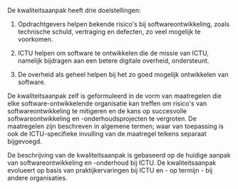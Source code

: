 De kwaliteitsaanpak heeft drie doelstellingen:

1. Opdrachtgevers helpen bekende risico's bij softwareontwikkeling, zoals technische schuld, vertraging en defecten, zo veel mogelijk te voorkomen.

2. ICTU helpen om software te ontwikkelen die de missie van ICTU, namelijk bijdragen aan een betere digitale overheid, ondersteunt.

3. De overheid als geheel helpen bij het zo goed mogelijk ontwikkelen van software.

De kwaliteitsaanpak zelf is geformuleerd in de vorm van maatregelen die elke software-ontwikkelende organisatie kan treffen om risico's van softwareontwikkeling te mitigeren en de kans op succesvolle softwareontwikkeling en -onderhoudsprojecten te vergroten. De maatregelen zijn beschreven in algemene termen; waar van toepassing is ook de ICTU-specifieke invulling van de maatregel telkens separaat bijgevoegd.

De beschrijving van de kwaliteitsaanpak is gebaseerd op de huidige aanpak van softwareontwikkeling en -onderhoud bij ICTU. De kwaliteitsaanpak evolueert op basis van praktijkervaringen bij ICTU en - op termijn - bij andere organisaties.
